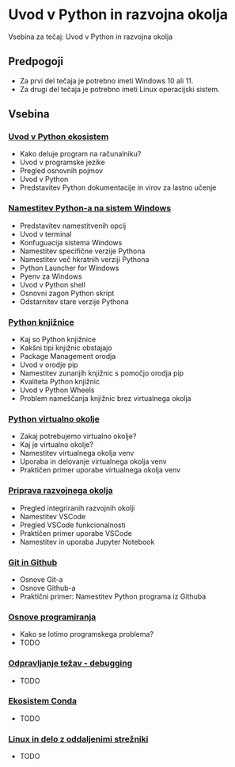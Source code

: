 # Uvod v Python in razvojna okolja

Vsebina za tečaj: Uvod v Python in razvojna okolja

## Predpogoji
- Za prvi del tečaja je potrebno imeti Windows 10 ali 11.
- Za drugi del tečaja je potrebno imeti Linux operacijski sistem. 

## Vsebina

### [Uvod v Python ekosistem](./01_Uvod_v_Python_ekosistem/README.md)
- Kako deluje program na računalniku?
- Uvod v programske jezike
- Pregled osnovnih pojmov
- Uvod v Python
- Predstavitev Python dokumentacije in virov za lastno učenje

### [Namestitev Python-a na sistem Windows](./02_Namestitev_Python-a_na_sistem_Windows/README.md)
- Predstavitev namestitvenih opcij
- Uvod v terminal
- Konfuguacija sistema Windows
- Namestitev specifične verzije Pythona
- Namestitev več hkratnih verziji Pythona 
- Python Launcher for Windows
- Pyenv za Windows
- Uvod v Python shell
- Osnovni zagon Python skript
- Odstarnitev stare verzije Pythona

### [Python knjižnice](./03_Knjiznice/README.md)
- Kaj so Python knjižnice
- Kakšni tipi knjižnic obstajajo
- Package Management orodja
- Uvod v orodje pip
- Namestitev zunanjih knjižnic s pomočjo orodja pip
- Kvaliteta Python knjižnic
- Uvod v Python Wheels
- Problem nameščanja knjižnic brez virtualnega okolja

### [Python virtualno okolje](./04_Python_virtualno_okolje/README.md)
- Zakaj potrebujemo virtualno okolje?
- Kaj je virtualno okolje?
- Namestitev virtualnega okolja venv
- Uporaba in delovanje virtualnega okolja venv
- Praktičen primer uporabe virtualnega okolja venv

### [Priprava razvojnega okolja](./05_Priprava_razvojnega_okolja/README.md)
- Pregled integriranih razvojnih okolji
- Namestitev VSCode
- Pregled VSCode funkcionalnosti
- Praktičen primer uporabe VSCode
- Namestitev in uporaba Jupyter Notebook

### [Git in Github](./06_Git_in_Github/README.md)
- Osnove Git-a
- Osnove Github-a
- Praktični primer: Namestitev Python programa iz Githuba

### [Osnove programiranja](./07_Osnove_programiranja/README.md)
- Kako se lotimo programskega problema?
- TODO

### [Odpravljanje težav - debugging](./08_Odpravljanje_tezav/README.md)
- TODO

### [Ekosistem Conda](./09_Python_ekosistem_Conda/README.md)
- TODO

### [Linux in delo z oddaljenimi strežniki](./10_Linux_in_delo_z_oddaljenimi_strezniki/README.md)
- TODO
